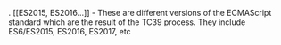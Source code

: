 . [[ES2015, ES2016...]] - These are different versions of the ECMAScript standard which are the result of the TC39 process. They include ES6/ES2015, ES2016, ES2017, etc